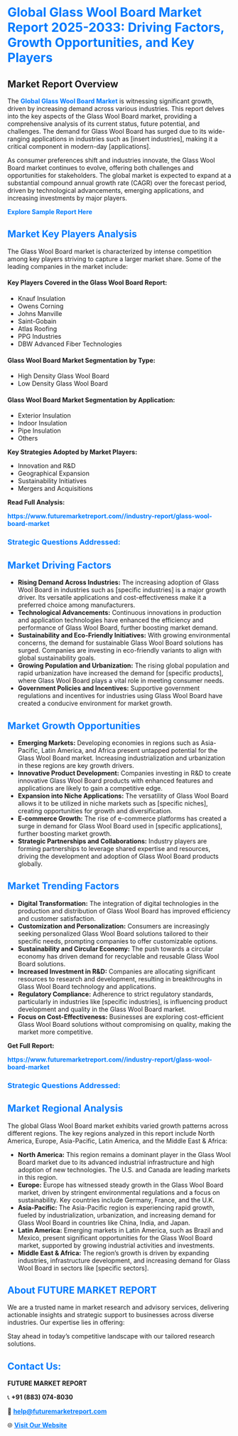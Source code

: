 <h1 style="color: #007BFF;">Global Glass Wool Board Market Report 2025-2033: Driving Factors, Growth Opportunities, and Key Players</h1>

<section id="overview">
<h2>Market Report Overview</h2>
<p>The <a href="https://www.futuremarketreport.com//industry-report/glass-wool-board-market" style="color: #007BFF; text-decoration: none;"><strong>Global Glass Wool Board Market</strong></a> is witnessing significant growth, driven by increasing demand across various industries. This report delves into the key aspects of the Glass Wool Board market, providing a comprehensive analysis of its current status, future potential, and challenges. The demand for Glass Wool Board has surged due to its wide-ranging applications in industries such as [insert industries], making it a critical component in modern-day [applications].</p>
<p>As consumer preferences shift and industries innovate, the Glass Wool Board market continues to evolve, offering both challenges and opportunities for stakeholders. The global market is expected to expand at a substantial compound annual growth rate (CAGR) over the forecast period, driven by technological advancements, emerging applications, and increasing investments by major players.</p>
</section>

<section id="overview">
<p><a href="https://www.futuremarketreport.com//request-sample/reportId=88692" style="color: #007BFF; text-decoration: none;"><strong>Explore Sample Report Here</strong></a></p>
</section>

<section id="key-players">
<h2 style="color: #007BFF;">Market Key Players Analysis</h2>
<p>The Glass Wool Board market is characterized by intense competition among key players striving to capture a larger market share. Some of the leading companies in the market include:</p>
<h4>Key Players Covered in the Glass Wool Board Report:</h4>
<ul><li>Knauf Insulation</li><li>Owens Corning</li><li>Johns Manville</li><li>Saint-Gobain</li><li>Atlas Roofing</li><li>PPG Industries</li><li>DBW Advanced Fiber Technologies</li></ul>
<h4>Glass Wool Board Market Segmentation by Type:</h4>
<ul><li>High Density Glass Wool Board</li><li>Low Density Glass Wool Board</li></ul>

<h4>Glass Wool Board Market Segmentation by Application:</h4>
<ul><li>Exterior Insulation</li><li>Indoor Insulation</li><li>Pipe Insulation</li><li>Others</li></ul>
<p><strong>Key Strategies Adopted by Market Players:</strong></p>
<ul>
<li>Innovation and R&D</li>
<li>Geographical Expansion</li>
<li>Sustainability Initiatives</li>
<li>Mergers and Acquisitions</li>
</ul>
</section>

<section>
<p><strong>Read Full Analysis: </strong></p><a href="https://www.futuremarketreport.com//industry-report/glass-wool-board-market" style="color: #007BFF; text-decoration: none;"><strong>https://www.futuremarketreport.com//industry-report/glass-wool-board-market</strong></a>
<h3 style="color: #007BFF;">Strategic Questions Addressed:</h3>
</section>

<section id="driving-factors">
<h2 style="color: #007BFF;">Market Driving Factors</h2>
<ul>
<li><strong>Rising Demand Across Industries:</strong> The increasing adoption of Glass Wool Board in industries such as [specific industries] is a major growth driver. Its versatile applications and cost-effectiveness make it a preferred choice among manufacturers.</li>
<li><strong>Technological Advancements:</strong> Continuous innovations in production and application technologies have enhanced the efficiency and performance of Glass Wool Board, further boosting market demand.</li>
<li><strong>Sustainability and Eco-Friendly Initiatives:</strong> With growing environmental concerns, the demand for sustainable Glass Wool Board solutions has surged. Companies are investing in eco-friendly variants to align with global sustainability goals.</li>
<li><strong>Growing Population and Urbanization:</strong> The rising global population and rapid urbanization have increased the demand for [specific products], where Glass Wool Board plays a vital role in meeting consumer needs.</li>
<li><strong>Government Policies and Incentives:</strong> Supportive government regulations and incentives for industries using Glass Wool Board have created a conducive environment for market growth.</li>
</ul>
</section>

<section id="growth-opportunities">
<h2 style="color: #007BFF;">Market Growth Opportunities</h2>
<ul>
<li><strong>Emerging Markets:</strong> Developing economies in regions such as Asia-Pacific, Latin America, and Africa present untapped potential for the Glass Wool Board market. Increasing industrialization and urbanization in these regions are key growth drivers.</li>
<li><strong>Innovative Product Development:</strong> Companies investing in R&D to create innovative Glass Wool Board products with enhanced features and applications are likely to gain a competitive edge.</li>
<li><strong>Expansion into Niche Applications:</strong> The versatility of Glass Wool Board allows it to be utilized in niche markets such as [specific niches], creating opportunities for growth and diversification.</li>
<li><strong>E-commerce Growth:</strong> The rise of e-commerce platforms has created a surge in demand for Glass Wool Board used in [specific applications], further boosting market growth.</li>
<li><strong>Strategic Partnerships and Collaborations:</strong> Industry players are forming partnerships to leverage shared expertise and resources, driving the development and adoption of Glass Wool Board products globally.</li>
</ul>
</section>

<section id="trending-factors">
<h2 style="color: #007BFF;">Market Trending Factors</h2>
<ul>
<li><strong>Digital Transformation:</strong> The integration of digital technologies in the production and distribution of Glass Wool Board has improved efficiency and customer satisfaction.</li>
<li><strong>Customization and Personalization:</strong> Consumers are increasingly seeking personalized Glass Wool Board solutions tailored to their specific needs, prompting companies to offer customizable options.</li>
<li><strong>Sustainability and Circular Economy:</strong> The push towards a circular economy has driven demand for recyclable and reusable Glass Wool Board solutions.</li>
<li><strong>Increased Investment in R&D:</strong> Companies are allocating significant resources to research and development, resulting in breakthroughs in Glass Wool Board technology and applications.</li>
<li><strong>Regulatory Compliance:</strong> Adherence to strict regulatory standards, particularly in industries like [specific industries], is influencing product development and quality in the Glass Wool Board market.</li>
<li><strong>Focus on Cost-Effectiveness:</strong> Businesses are exploring cost-efficient Glass Wool Board solutions without compromising on quality, making the market more competitive.</li>
</ul>
</section>

<section>
<p><strong>Get Full Report: </strong></p><a href="https://www.futuremarketreport.com//industry-report/glass-wool-board-market" style="color: #007BFF; text-decoration: none;"><strong>https://www.futuremarketreport.com//industry-report/glass-wool-board-market</strong></a>
<h3 style="color: #007BFF;">Strategic Questions Addressed:</h3>
</section>


<section id="regional-analysis">
<h2 style="color: #007BFF;">Market Regional Analysis</h2>
<p>The global Glass Wool Board market exhibits varied growth patterns across different regions. The key regions analyzed in this report include North America, Europe, Asia-Pacific, Latin America, and the Middle East & Africa:</p>
<ul>
<li><strong>North America:</strong> This region remains a dominant player in the Glass Wool Board market due to its advanced industrial infrastructure and high adoption of new technologies. The U.S. and Canada are leading markets in this region.</li>
<li><strong>Europe:</strong> Europe has witnessed steady growth in the Glass Wool Board market, driven by stringent environmental regulations and a focus on sustainability. Key countries include Germany, France, and the U.K.</li>
<li><strong>Asia-Pacific:</strong> The Asia-Pacific region is experiencing rapid growth, fueled by industrialization, urbanization, and increasing demand for Glass Wool Board in countries like China, India, and Japan.</li>
<li><strong>Latin America:</strong> Emerging markets in Latin America, such as Brazil and Mexico, present significant opportunities for the Glass Wool Board market, supported by growing industrial activities and investments.</li>
<li><strong>Middle East & Africa:</strong> The region’s growth is driven by expanding industries, infrastructure development, and increasing demand for Glass Wool Board in sectors like [specific sectors].</li>
</ul>
</section>

<footer>
<h2 style="color: #007BFF;">About FUTURE MARKET REPORT</h2>
<p>We are a trusted name in market research and advisory services, delivering actionable insights and strategic support to businesses across diverse industries. Our expertise lies in offering:</p>

<p>Stay ahead in today’s competitive landscape with our tailored research solutions.</p>

<h2 style="color: #007BFF;">Contact Us:</h2>
<p><strong>FUTURE MARKET REPORT</strong></p>
<p>📞 <strong>+91 (883) 074-8030</strong></p>
<p>📧 <strong><a href="mailto:help@futuremarketreport.com" style="color: #007BFF;">help@futuremarketreport.com</a></strong></p>
<p>🌐 <strong><a href="https://www.futuremarketreport.com/" style="color: #007BFF;">Visit Our Website</a></strong></p>
</footer>